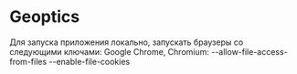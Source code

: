 # Geoptics
Для запуска приложения локально, запускать браузеры со следующими ключами: 
Google Chrome, Chromium:
--allow-file-access-from-files
--enable-file-cookies
